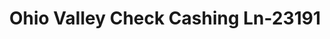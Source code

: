 ---
f_zip-code: 45631
f_state-code: OH
title: Ohio Valley Check Cashing Ln-23191
f_phone: 740-446-2404
f_city-only: Gallipolis
f_address: 216 Upper River Rd Gallipolis
f_location-unique-id: '23191'
slug: ohio-valley-check-cashing-ln-23191
updated-on: '2024-05-30T13:46:58.046Z'
created-on: '2024-05-30T13:36:59.803Z'
published-on: '2024-05-30T13:54:32.469Z'
f_city-state: cms/city/gallipolis-oh.md
f_company: cms/company/ohio-valley-check-cashing-ln.md
f_state: cms/state/ohio.md
layout: '[payday-loan].html'
tags: payday-loan
---